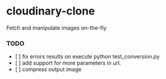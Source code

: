# cloudinary-clone
Fetch and manipulate images on-the-fly







### TODO
- [ ] fix errors results on execute python test_conversion.py
- [ ] add support for more parameters in url.
- [ ] compress output image